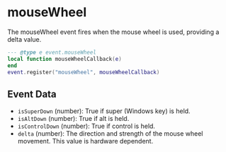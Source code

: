 # mouseWheel

The mouseWheel event fires when the mouse wheel is used, providing a delta value.

```lua
--- @type e event.mouseWheel
local function mouseWheelCallback(e)
end
event.register("mouseWheel", mouseWheelCallback)
```

## Event Data

* `isSuperDown` (number): True if super (Windows key) is held.
* `isAltDown` (number): True if alt is held.
* `isControlDown` (number): True if control is held.
* `delta` (number): The direction and strength of the mouse wheel movement. This value is hardware dependent.

